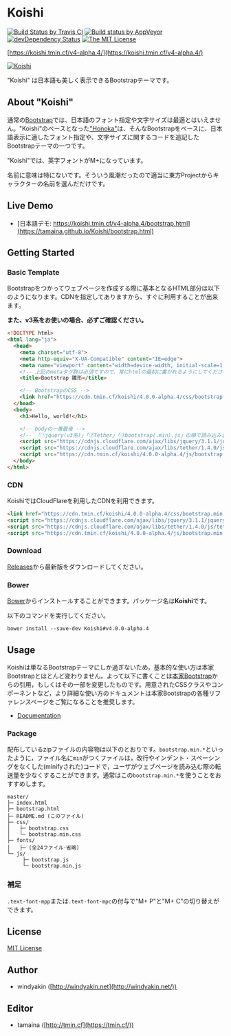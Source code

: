 # Koishi

[![Build Status by Travis CI](https://travis-ci.org/tamaina/Koishi.svg?branch=master)](https://travis-ci.org/tamaina/Koishi)
[![Build status by AppVeyor](https://ci.appveyor.com/api/projects/status/b6rn5tseqbc0w3v7/branch/master?svg=true)](https://ci.appveyor.com/project/tamaina/koishi/branch/master)
[![devDependency Status](https://david-dm.org/tamaina/Koishi/v4-dev/dev-status.svg)](https://david-dm.org/tamaina/Koishi/v4-dev?type=dev)
[![The MIT License](https://img.shields.io/badge/license-MIT-blue.svg)](LICENSE)

[https://koishi.tmin.cf/v4-alpha.4/](https://koishi.tmin.cf/v4-alpha.4/)

[![Koishi](docs/assets/img/sample.png)](https://koishi.tmin.cf/v4-alpha.4/)

"Koishi" は日本語も美しく表示できるBootstrapテーマです。

## About "Koishi"

通常の[Bootstrap](http://getbootstrap.com/)では、日本語のフォント指定や文字サイズは最適とはいえません。"Koishi"のベースとなった["Honoka"](honokak.osaka)は、そんなBootstrapをベースに、日本語表示に適したフォント指定や、文字サイズに関するコードを追記したBootstrapテーマの一つです。

"Koishi"では、英字フォントがM+になっています。

名前に意味は特にないです。そういう風潮だったので適当に東方Projectからキャラクターの名前を選んだだけです。

## Live Demo

 * [日本語デモ: https://koishi.tmin.cf/v4-alpha.4/bootstrap.html](https://tamaina.github.io/Koishi/bootstrap.html) 

## Getting Started


### Basic Template

Bootstrapをつかってウェブページを作成する際に基本となるHTML部分は以下のようになります。CDNを指定してありますから、すぐに利用することが出来ます。

**また、v3系をお使いの場合、必ずご確認ください。**

```html
<!DOCTYPE html>
<html lang="ja">
  <head>
    <meta charset="utf-8">
    <meta http-equiv="X-UA-Compatible" content="IE=edge">
    <meta name="viewport" content="width=device-width, initial-scale=1, shrink-to-fit=no">
    <!-- 上記のmetaタグ群は必須ですので、常にhtmlの最初に書かれるようにしてください。 -->
    <title>Bootstrap 雛形</title>

    <!-- BootstrapのCSS -->
    <link href="https://cdn.tmin.cf/koishi/4.0.0-alpha.4/css/bootstrap.min.css" rel="stylesheet">
  </head>
  <body>
    <h1>Hello, world!</h1>

    <!-- bodyの一番最後 -->
    <!-- 「①jquery(v3系)」「②Tether」「③bootstrap(.min).js」の順で読み込みます。 -->
    <script src="https://cdnjs.cloudflare.com/ajax/libs/jquery/3.1.1/jquery.slim.min.js"></script>
    <script src="https://cdnjs.cloudflare.com/ajax/libs/tether/1.4.0/js/tether.min.js"></script>
    <script src="https://cdn.tmin.cf/koishi/4.0.0-alpha.4/js/bootstrap.min.js"></script>
  </body>
</html>
```

### CDN

KoishiではCloudFlareを利用したCDNを利用できます。

```html
<link href="https://cdn.tmin.cf/koishi/4.0.0-alpha.4/css/bootstrap.min.css" rel="stylesheet">
<script src="https://cdnjs.cloudflare.com/ajax/libs/jquery/3.1.1/jquery.slim.min.js"></script>
<script src="https://cdnjs.cloudflare.com/ajax/libs/tether/1.4.0/js/tether.min.js"></script>
<script src="https://cdn.tmin.cf/koishi/4.0.0-alpha.4/js/bootstrap.min.js"></script>
```

### Download

[Releases](https://github.com/tamaina/Koishi/releases)から最新版をダウンロードしてください。

### Bower

[Bower](http://bower.io/)からインストールすることができます。パッケージ名は**Koishi**です。

以下のコマンドを実行してください。

```
bower install --save-dev Koishi#v4.0.0-alpha.4
```

## Usage

Koishiは単なるBootstrapテーマにしか過ぎないため，基本的な使い方は本家Bootstrapとほとんど変わりません。よって以下に書くことは[本家Bootstrap](http://v4-alpha.getbootstrap.com/getting-started/)からの引用，もしくはその一部を変更したものです。用意されたCSSクラスやコンポーネントなど，より詳細な使い方のドキュメントは本家Bootstrapの各種リファレンスページをご覧になることを推奨します。

* [Documentation](http://v4-alpha.getbootstrap.com/getting-started/introduction/)

### Package

配布しているzipファイルの内容物は以下のとおりです。``bootstrap.min.*``といったように，ファイル名に``min``がつくファイルは，改行やインデント・スペーシングをなくした(minifyされた)コードで，ユーザがウェブページを読み込む際の転送量を少なくすることができます。通常はこの``bootstrap.min.*``を使うことをおすすめします。

```
master/
├─ index.html
├─ bootstrap.html
├─ README.md (このファイル)
├─ css/
│   ├─ bootstrap.css
│   └─ bootstrap.min.css
├─ fonts/
│   ├─ (全24ファイル･省略)
└─ js/
     ├─ bootstrap.js
     └─ bootstrap.min.js
```

### 補足

`.text-font-mpp`または`.text-font-mpc`の付与で"M+ P"と"M+ C"の切り替えができます。

## License

[MIT License](LICENSE)

## Author

 * windyakin ([http://windyakin.net](http://windyakin.net/))

## Editor

 * tamaina ([http://tmin.cf](https://tmin.cf/))